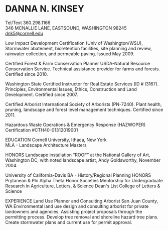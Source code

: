 # DANNA N. KINSEY		
Tel/Text 360.298.1166   				
346 MCNALLIE LANE, EASTSOUND, WASHINGTON 98245
dnk5@cornell.edu			
	
Low Impact Development Certification (Univ of Washington/WSU), Stormwater abatement, bioretention facilities, site planning and review, rainwater collection, and permeable paving. Issued May 2009.

Certified Forest & Farm Conservation Planner USDA-Natural Resource Conservation Service. Technical assistance provider for farms and forests. Certified since 2010.

Washington State Certified Instructor for Real Estate Services (ID # I3167). Principles, Environmental Issues, Ethics, Construction and Land Development. Certified since 2007.

Certified Arborist International Society of Arborists (PN-7240). Plant health, pruning, landscape and forest level management techniques. Certified since 2011.

Hazardous Waste Operations & Emergency Response (HAZWOPER) 
Certification #CTH40-01312019001

EDUCATION
Cornell University, Ithaca, New York		
MLA - Landscape Architecture Masters

HONORS
Landscape installation “ROOF” at the National Gallery of Art, Washington DC, with noted landscape artist, Andy Goldsworthy, November 2004.


University of California-Davis			BA - History/Regional Planning
HONORS
Prytanean & Phi Alpha Theta Honor Societies
Mentorship for Undergraduate Research in Agriculture, Letters, & Science
Dean's List College of Letters & Science


EXPERIENCE
Land Use Planner and Consulting Arborist
San Juan County, WA
Environmental land use design and consulting arborist for private landowners and agencies. Assisting project proposals through the permitting process. Develop tree removal and shoreline hazard tree plans. Create stormwater plans and current use for permit approval.

